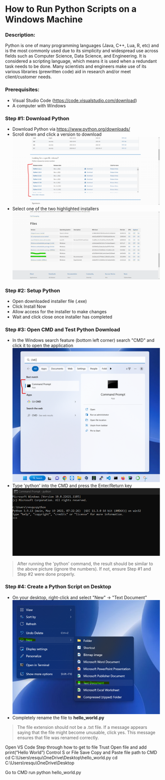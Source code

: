 # How to Run Python Scripts on a Windows Machine

### Description:

Python is one of many programming languages (Java, C++, Lua, R, etc) and is the most commonly used due to its simplicity and widespread use across fields such as Computer Science, Data Science, and Engineering. It is considered a scripting language, which means it is used when a redundant task needs to be done. Many scientists and engineers make use of its various libraries (prewritten code) aid in research and/or meet client/customer needs.

### Prerequisites:
* Visual Studio Code (https://code.visualstudio.com/download)
* A computer with Windows

### Step #1: Download Python
* Download Python via https://www.python.org/downloads/
* Scroll down and click a version to download
![Alt text](1.png)
* Select one of the two highlighted installers
![Alt text](2.png)

### Step #2: Setup Python
* Open downloaded installer file (.exe)
* Click Install Now
* Allow access for the installer to make changes
* Wait and click close once installer has completed

### Step #3: Open CMD and Test Python Download
* In the Windows search feature (bottom left corner) search "CMD" and click it to open the application
![Alt text](3.png)
* Type 'python' into the CMD and press the Enter/Return key
![Alt text](4.png)
> After running the 'python' command, the result should be similar to the above picture (ignore the numbers). If not, ensure Step #1 and Step #2 were done properly.

### Step #4: Create a Python Script on Desktop
* On your desktop, right-click and select "New" -> "Text Document"
![Alt text](5.png)
* Completely rename the file to **hello_world.py**
> The file extension should not be a .txt file. If a message appears saying that the file might become unusable, click yes. This message ensures that file was renamed correctly. 

Open VS Code
Step through how to get to file
	Trust
Open file and add print(“Hello World”)
	Control S or File Save
Copy and Paste file path to CMD
cd C:\Users\resqu\OneDrive\Desktop\hello_world.py 
cd C:\Users\resqu\OneDrive\Desktop

Go to CMD run python hello_world.py




